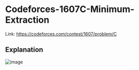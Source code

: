 # Codeforces-1607C-Minimum-Extraction
Link: https://codeforces.com/contest/1607/problem/C
## Explanation
![image](https://user-images.githubusercontent.com/51401355/162687950-c0475f40-31d7-4dfb-9ccc-3339b6fdd897.png)
